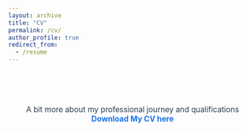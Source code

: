 ```yaml
---
layout: archive
title: "CV"
permalink: /cv/
author_profile: true
redirect_from:
  - /resume
---
```


<h2 style="margin-bottom: 4em; text-align: left;"></h2>

<p style="text-align: center; font-size: 1.1em; color: #2c3e50;">
  A bit more about my professional journey and qualifications 
  <a href="assets/CV.pdf" target="_blank" style="font-weight: bold; text-decoration: none; color: #1a73e8;">
    Download My CV here
  </a>
</p>
